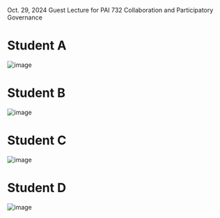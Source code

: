 Oct. 29, 2024 Guest Lecture for PAI 732 Collaboration and Participatory Governance

# **Student A**
![image](https://github.com/user-attachments/assets/310964b7-85c4-4584-8ed7-c8c2811ddf30)


# **Student B**
![image](https://github.com/user-attachments/assets/3d804950-e2dc-4a7c-8396-1e04a8536100)


# **Student C**
![image](https://github.com/user-attachments/assets/a4e52da7-f5a2-43ab-8ecd-466e609639c1)

# **Student D**
![image](https://github.com/user-attachments/assets/70e1235c-3dad-4ac7-ad7c-6688ed41cf05)

